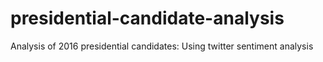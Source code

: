 # presidential-candidate-analysis
Analysis of 2016 presidential candidates: Using twitter sentiment analysis
